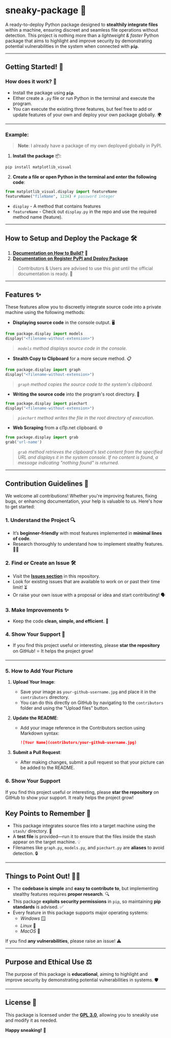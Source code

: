 # sneaky-package 🥸  
A ready-to-deploy Python package designed to **stealthily integrate files** within a machine, ensuring discreet and seamless file operations without detection. This project is nothing more than a *lightweight & faster* Python package that aims to highlight and improve security by demonstrating potential vulnerabilities in the system when connected with **`pip`**.

---

## Getting Started! 🚀

### How does it work? 🤔  
- Install the package using **`pip`**.
- Either create a `.py` file or run Python in the terminal and execute the program.
- You can execute the existing three features, but feel free to add or update features of your own and deploy your own package globally. 🌍

---

### Example:  

> **Note**: I already have a package of my own deployed globally in PyPI.  

1. **Install the package** 📦:  
```bash  
pip install matplotlib_visual  
```

2. **Create a file or open Python in the terminal and enter the following code**:  
```python  
from matplotlib_visual.display import featureName  
featureName("fileName", 1234) # password integer  
```  

- `display` - A method that contains features  
- `featureName` - Check out `display.py` in the repo and use the required method name (feature).

---

## How to Setup and Deploy the Package 🛠️

1. [**Documentation on How to Build?**](https://gist.github.com/this-is-yaash/c6d1dceee10d17851b79d3781a078c51) 📄  
2. [**Documentation on Register PyPI and Deploy Package**](https://gist.github.com/this-is-yaash/12c00a4c9cff94bf12a0e753b4eed075)  

> Contributors & Users are advised to use this *gist* until the official documentation is ready. 📝

---

## Features ✨

These features allow you to discreetly integrate source code into a private machine using the following methods:

- **Displaying source code** in the console output. 🖥️  
```python  
from package.display import models  
display("<filename-without-extension>")  
```
> *`models` method displays source code in the console.*  

- **Stealth Copy to Clipboard** for a more secure method. 📋  
```python  
from package.display import graph  
display("<filename-without-extension>")  
```
> *`graph` method copies the source code to the system's clipboard.*  

- **Writing the source code** into the program's root directory. 📝  
```python  
from package.display import piechart  
display("<filename-without-extension>")  
```
> *`piechart` method writes the file in the root directory of execution.*  

- **Web Scraping** from a cl1p.net clipboard. 🌐  
```python  
from package.display import grab  
grab('url-name')  
```
> *`grab` method retrieves the clipboard's text content from the specified URL and displays it in the system console. If no content is found, a message indicating "nothing found" is returned.*  

---

## Contribution Guidelines 🙌

We welcome all contributions! Whether you're improving features, fixing bugs, or enhancing documentation, your help is valuable to us. Here's how to get started:

### 1. Understand the Project 🔍
- It’s **beginner-friendly** with most features implemented in **minimal lines of code**.  
- Research thoroughly to understand how to implement stealthy features. 🕵️‍♀️

### 2. Find or Create an Issue 🛠️
- Visit the [**Issues section**](https://github.com/AmateursLeague/sneaky-package/issues) in this repository.  
- Look for existing issues that are available to work on or past their time limit! ⏳  
- Or raise your own issue with a proposal or idea and start contributing! 🗣️

### 3. Make Improvements ✨
- Keep the code **clean, simple, and efficient**. 🧹

### 4. Show Your Support 🌟
- If you find this project useful or interesting, please **star the repository** on GitHub! ⭐ It helps the project grow!

---


### 5. How to Add Your Picture

1. **Upload Your Image**:
   - Save your image as `your-github-username.jpg` and place it in the `contributors` directory.
   - You can do this directly on GitHub by navigating to the `contributors` folder and using the "Upload files" button.

2. **Update the README**:
   - Add your image reference in the Contributors section using Markdown syntax:
     ```markdown
     ![Your Name](contributors/your-github-username.jpg)
     ```

3. **Submit a Pull Request**:
   - After making changes, submit a pull request so that your picture can be added to the README.

### 6. Show Your Support
If you find this project useful or interesting, please **star the repository** on GitHub to show your support. It really helps the project grow!

## Key Points to Remember 📌
- This package integrates source files into a target machine using the `stash/` directory. 📁  
- A **test file** is provided—run it to ensure that the files inside the stash appear on the target machine. 💡  
- Filenames like `graph.py`, `models.py`, and `piechart.py` are **aliases** to avoid detection. 🔒  


---

## Things to Point Out! 🕵️‍♂️
- The **codebase is simple** and **easy to contribute to**, but implementing stealthy features requires **proper research**. 🔍  
- This package **exploits security permissions** in `pip`, so maintaining **pip standards** is advised. ✅  
- Every feature in this package supports major operating systems:  
  - *Windows* 🪟  
  - *Linux* 🐧  
  - *MacOS* 🍏  

If you find **any vulnerabilities**, please raise an issue! ⚠️

---

## Purpose and Ethical Use ⚖️
The purpose of this package is **educational**, aiming to highlight and improve security by demonstrating potential vulnerabilities in systems. 🛡️

---

## License 📜

This package is licensed under the [**GPL 3.0**](https://www.gnu.org/licenses/gpl-3.0.en.html), allowing you to sneakily use and modify it as needed.

**Happy sneaking!** 🤫
